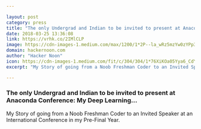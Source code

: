 ```yaml
---

layout: post
category: press
title: "The only Undergrad and Indian to be invited to present at Anaconda Conference: My Deep Learning…"
date: 2018-03-25 13:36:08
link: https://vrhk.co/2IMlCLP
image: https://cdn-images-1.medium.com/max/1200/1*2P--la_wRz5mzYw0zYPp3w.png
domain: hackernoon.com
author: "Hacker Noon"
icon: https://cdn-images-1.medium.com/fit/c/304/304/1*76XiKOa05Yya6_CdYX8pVg.jpeg
excerpt: "My Story of going from a Noob Freshman Coder to an Invited Speaker at an International Conference in my Pre-Final Year."

---
```


### The only Undergrad and Indian to be invited to present at Anaconda Conference: My Deep Learning…

My Story of going from a Noob Freshman Coder to an Invited Speaker at an International Conference in my Pre-Final Year.